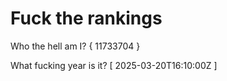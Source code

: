 # Fuck the rankings

Who the hell am I?
{ 11733704 }

What fucking year is it?
[ 2025-03-20T16:10:00Z ]
